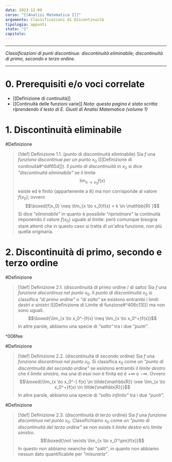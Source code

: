 ```yaml
---
data: 2023-12-09
corso: "[[Analisi Matematica I]]"
argomento: Classificazioni di Discontinuità
tipologia: appunti
stato: "1"
capitolo:
---
```

- - -
*Classificazioni di punti discontinue: discontinuità eliminabile; discontinuità di primo, secondo e terzo ordine.*
- - -
# 0. Prerequisiti e/o voci correlate
- [[Definizione di continuità]]
- [[Continuità delle funzioni varie]]
*Nota: questa pagina è stata scritta riprendendo il testo di E. Giusti di Analisi Matematica (volume 1)*
# 1. Discontinuità eliminabile
#Definizione 
> [!def] Definizione 1.1. (punto di discontinuità eliminabile)
> Sia $f$ una *funzione discontinua per un punto* $x_0$ ([[Definizione di continuità#^ddf65d]]).
> Il *punto di discontinuità* in $x_0$ si dice *"discontinuità eliminabile"* se il limite
> $$\lim_{x \to x_0}f(x)$$
> esiste ed è finito (appartenente a $\mathbb{R}$) ma non corrisponde al valore $f(x_0)$; ovvero
> $$\boxed{f(x_0) \neq \lim_{x \to x_0}f(x) = k \in \mathbb{R} }$$
> Si dice *"eliminabile"* in quanto è possibile *"ripristinare"* la continuità imponendo il valore $f(x_0)$ uguale al limite: però comunque bisogna stare attenti che in questo caso si tratta di un'altra funzione, non più quella originaria.
# 2. Discontinuità di primo, secondo e terzo ordine
#Definizione 
> [!def] Definizione 2.1. (discontinuità di primo ordine / di salto)
> Sia $f$ una *funzione discontinua nel punto* $x_0$.
> Il *punto di discontinuità* $x_0$ si classifica *"di primo ordine"* o *"di salto"* se esistono entrambi i limiti *destri e sinistri* ([[Definizione di Limite di funzione#^406c13]]) ma non sono uguali.
> $$\boxed{\lim_{x \to x_0^-}f(x) \neq \lim_{x \to x_0^+}f(x)}$$
> In altre parole, abbiamo una specie di *"salto"* tra i due *"punti"*.

^006fee

#Definizione 
> [!def] Definizione 2.2. (discontinuità di secondo ordine)
> Sia $f$ una *funzione discontinua nel punto* $x_0$.
> Si classifica $x_0$ come un *"punto di discontinuità del secondo ordine"* se esistono entrambi il *limite destro* che il *limite sinistro*, ma una di essi non è finita ed è $+\infty$ o $-\infty$.
> Ovvero $$\boxed{\lim_{x \to x_0^-} f(x) \in \tilde{\mathbb{R}} \vee \lim_{x \to x_0^+}f(x) \in \tilde{\mathbb{R}}}$$
> In altre parole, abbiamo una specie di *"salto infinito"* tra i due *"punti"*.

#Definizione 
> [!def] Definizione 2.3. (discontinuità di terzo ordine)
> Sia $f$ una *funzione discontinua nel punto* $x_0$.
> Classifichiamo $x_0$ come un *"punto di discontinuità del terzo ordine"* se non esiste il *limite destro* e/o *limite sinistro*.
> $$\boxed{\not \exists \lim_{x \to x_0^\pm}f(x)}$$
> In questo non abbiamo neanche dei *"salti"*, in quanto non abbiamo nessun dato quantificabile per *"misurarla"*.

